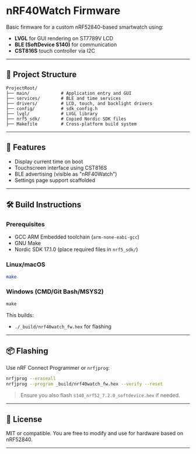# nRF40Watch Firmware

Basic firmware for a custom nRF52840-based smartwatch using:

- **LVGL** for GUI rendering on ST7789V LCD
- **BLE (SoftDevice S140)** for communication
- **CST816S** touch controller via I2C

---

## 📁 Project Structure
```
ProjectRoot/
├── main/            # Application entry and GUI
├── services/        # BLE and time services
├── drivers/         # LCD, touch, and backlight drivers
├── config/          # sdk_config.h
├── lvgl/            # LVGL library
├── nrf5_sdk/        # Copied Nordic SDK files
├── Makefile         # Cross-platform build system
```

---

## 🚀 Features
- Display current time on boot
- Touchscreen interface using CST816S
- BLE advertising (visible as "nRF40Watch")
- Settings page support scaffolded

---

## 🛠 Build Instructions
### Prerequisites
- GCC ARM Embedded toolchain (`arm-none-eabi-gcc`)
- GNU Make
- Nordic SDK 17.1.0 (place required files in `nrf5_sdk/`)

### Linux/macOS
```bash
make
```

### Windows (CMD/Git Bash/MSYS2)
```cmd
make
```

This builds:
- `./_build/nrf40watch_fw.hex` for flashing

---

## 📦 Flashing
Use nRF Connect Programmer or `nrfjprog`:
```bash
nrfjprog --eraseall
nrfjprog --program _build/nrf40watch_fw.hex --verify --reset
```

> Ensure you also flash `s140_nrf52_7.2.0_softdevice.hex` if needed.

---

## 📌 License
MIT or compatible. You are free to modify and use for hardware based on nRF52840.

---

